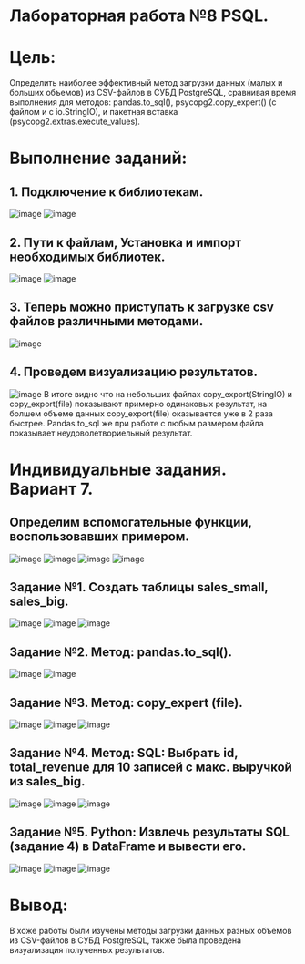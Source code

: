 
# Лабораторная работа №8 PSQL.
# Цель:
Определить наиболее эффективный метод загрузки данных (малых и больших объемов) из CSV-файлов в СУБД PostgreSQL, сравнивая время выполнения для методов: pandas.to_sql(), psycopg2.copy_expert() (с файлом и с io.StringIO), и пакетная вставка (psycopg2.extras.execute_values).
# Выполнение заданий:
## 1. Подключение к библиотекам.
![image](https://github.com/user-attachments/assets/7ba89229-6cc4-427c-9ea3-e720d5b5816a)
![image](https://github.com/user-attachments/assets/6a963107-33e5-4bf2-8df1-095a72d30099)
## 2. Пути к файлам, Установка и импорт необходимых библиотек.
![image](https://github.com/user-attachments/assets/e2bbf382-f704-47fa-9c0a-a4bb853f512c)
![image](https://github.com/user-attachments/assets/4506914d-e790-444f-9a3d-e8bc1798f0e4)
## 3. Теперь можно приступать к загрузке csv файлов различными методами.
![image](https://github.com/user-attachments/assets/ca0727f2-190c-4323-972e-d1fdb785148a)
## 4. Проведем визуализацию результатов.
![image](https://github.com/user-attachments/assets/75160eb9-5f32-4561-ab8d-c4c76a9970e2)
В итоге видно что на небольших файлах copy_export(StringIO) и copy_export(file) показывают примерно одинаковых результат, на болшем объеме данных copy_export(file) оказывается уже в 2 раза быстрее. Pandas.to_sql же при работе с любым размером файла показывает неудоволетвориельный результат.
# Индивидуальные задания. Вариант 7.
## Определим вспомогательные функции, воспользовавших примером.
![image](https://github.com/user-attachments/assets/cf889a83-72bd-4950-b58c-95f705112461)
![image](https://github.com/user-attachments/assets/dd797aa3-4983-4fa4-9298-85bf0aaa0643)
![image](https://github.com/user-attachments/assets/2ece1a20-d521-42c7-a24e-486fc2b29f54)
![image](https://github.com/user-attachments/assets/b5fc20d5-14c6-4838-8c4a-33482f2dc8f1)
## Задание №1. Создать таблицы sales_small, sales_big.	
![image](https://github.com/user-attachments/assets/71631842-77a8-44a2-8788-a72ac5785fb6)
![image](https://github.com/user-attachments/assets/51714d92-400f-4621-8d1e-8b22e996d37d)
![image](https://github.com/user-attachments/assets/839ff2d1-afd2-4b18-a64f-971e59d309b7)
## Задание №2. Метод: pandas.to_sql().
![image](https://github.com/user-attachments/assets/17bb7d1f-ab36-4391-952b-0a724111bac6)
![image](https://github.com/user-attachments/assets/a45275f1-d10c-48be-9bb4-c1bccd766e4f)
## Задание №3. Метод: copy_expert (file).
![image](https://github.com/user-attachments/assets/3089985a-ce27-4335-9723-146bf22679e0)
![image](https://github.com/user-attachments/assets/527b5538-bb40-405a-b10e-5f1fd11e9446)
![image](https://github.com/user-attachments/assets/eae49a29-a2fb-4fc0-84d0-b1fc51420bef)
## Задание №4. Метод: SQL: Выбрать id, total_revenue для 10 записей с макс. выручкой из sales_big.
![image](https://github.com/user-attachments/assets/086f7ac9-f1da-40b9-a480-8522001a0f1c)
![image](https://github.com/user-attachments/assets/f60ceafc-4f39-4c05-905c-d4f612a7ce8f)
![image](https://github.com/user-attachments/assets/a57070f8-af38-47c1-8d59-b42a8e2841c9)
## Задание №5. Python: Извлечь результаты SQL (задание 4) в DataFrame и вывести его.
![image](https://github.com/user-attachments/assets/917222b0-2387-44a0-a5e9-e977fcc2a12c)
![image](https://github.com/user-attachments/assets/08c95ba6-c9ea-4531-9b49-a78e7fa8a125)
![image](https://github.com/user-attachments/assets/dfee592c-442e-4075-be7c-2c627b962350)
# Вывод:
В хоже работы были изучены методы загрузки данных разных объемов из CSV-файлов в СУБД PostgreSQL, также была проведена визуализация полученных результатов.
